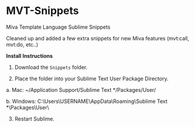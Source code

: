 # MVT-Snippets
Miva Template Language Sublime Snippets

Cleaned up and added a few extra snippets for new Miva features (mvt:call, mvt:do, etc..)

__Install Instructions__

1. Download the `Snippets` folder.

2. Place the folder into your Sublime Text User Package Directory.

  a. Mac: ~/Application Support/Sublime Text */Packages/User/
  
  b. Windows: C:\Users\USERNAME\AppData\Roaming\Sublime Text *\Packages\User\

3. Restart Sublime.
